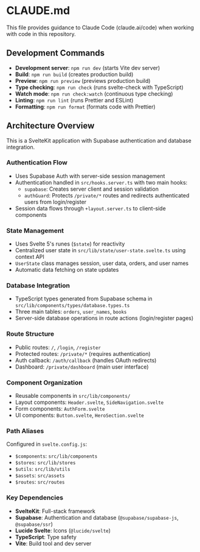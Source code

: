 # CLAUDE.md

This file provides guidance to Claude Code (claude.ai/code) when working with code in this repository.

## Development Commands

- **Development server**: `npm run dev` (starts Vite dev server)
- **Build**: `npm run build` (creates production build)
- **Preview**: `npm run preview` (previews production build)
- **Type checking**: `npm run check` (runs svelte-check with TypeScript)
- **Watch mode**: `npm run check:watch` (continuous type checking)
- **Linting**: `npm run lint` (runs Prettier and ESLint)
- **Formatting**: `npm run format` (formats code with Prettier)

## Architecture Overview

This is a SvelteKit application with Supabase authentication and database integration.

### Authentication Flow

- Uses Supabase Auth with server-side session management
- Authentication handled in `src/hooks.server.ts` with two main hooks:
  - `supabase`: Creates server client and session validation
  - `authGuard`: Protects `/private/*` routes and redirects authenticated users from login/register
- Session data flows through `+layout.server.ts` to client-side components

### State Management

- Uses Svelte 5's runes (`$state`) for reactivity
- Centralized user state in `src/lib/state/user-state.svelte.ts` using context API
- `UserState` class manages session, user data, orders, and user names
- Automatic data fetching on state updates

### Database Integration

- TypeScript types generated from Supabase schema in `src/lib/components/types/database.types.ts`
- Three main tables: `orders`, `user_names`, `books`
- Server-side database operations in route actions (login/register pages)

### Route Structure

- Public routes: `/`, `/login`, `/register`
- Protected routes: `/private/*` (requires authentication)
- Auth callback: `/auth/callback` (handles OAuth redirects)
- Dashboard: `/private/dashboard` (main user interface)

### Component Organization

- Reusable components in `src/lib/components/`
- Layout components: `Header.svelte`, `SideNavigation.svelte`
- Form components: `AuthForm.svelte`
- UI components: `Button.svelte`, `HeroSection.svelte`

### Path Aliases

Configured in `svelte.config.js`:

- `$components`: `src/lib/components`
- `$stores`: `src/lib/stores`
- `$utils`: `src/lib/utils`
- `$assets`: `src/assets`
- `$routes`: `src/routes`

### Key Dependencies

- **SvelteKit**: Full-stack framework
- **Supabase**: Authentication and database (`@supabase/supabase-js`, `@supabase/ssr`)
- **Lucide Svelte**: Icons (`@lucide/svelte`)
- **TypeScript**: Type safety
- **Vite**: Build tool and dev server
